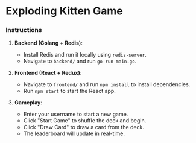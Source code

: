 # Exploding Kitten Game

### Instructions

1. **Backend (Golang + Redis)**:
   - Install Redis and run it locally using `redis-server`.
   - Navigate to `backend/` and run `go run main.go`.
   
2. **Frontend (React + Redux)**:
   - Navigate to `frontend/` and run `npm install` to install dependencies.
   - Run `npm start` to start the React app.

3. **Gameplay**:
   - Enter your username to start a new game.
   - Click "Start Game" to shuffle the deck and begin.
   - Click "Draw Card" to draw a card from the deck.
   - The leaderboard will update in real-time.
